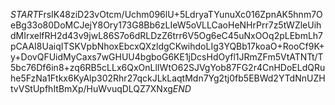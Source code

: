 $START$FrsIK48ziD23vOtcm/Uchm096lU+5LdryaTYunuXc016ZpnAK5hnm7OeBg33o80DoMCJejY8Ory173G8Bb6zLIeW5oVLLCaoHeNHrPrr7z5tWZleUihdMIrxelfRH2d43v9jwL86S7o6dRLDzZ6trr6V5Og6eC45uNxOOq2pLEbmLh7pCAAI8UaiqITSKVpbNhoxEbcxQXzldgCKwihdoLIg3YQBb17koaO+RooCf9K+y+DovQFUidMyCaxs7wGHUU4bgboG6KE1jDcsHdOyfl1JRmZFm5VtATNTt/T5bc76Df6in8+zq6RB5cLLx6QxOnLlIWtO62SJVgYob87FG2r4CnHDoELdQRuhe5FzNa1Ftkx6KyAlp302Rhr27qckJLkLaqtMdn7Yg2tj0fb5EBWd2YTdNnUZHtvVStUpfhItBmXp/HuWvuqDLQZ7XNxg$END$